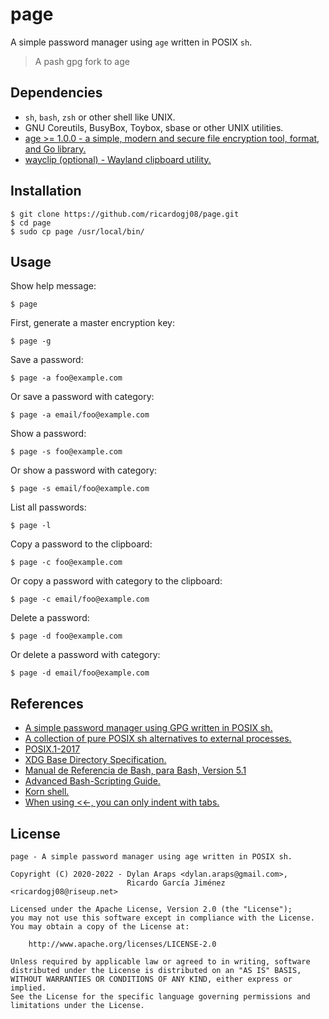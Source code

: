 # page

A simple password manager using `age` written in POSIX `sh`.

> A pash gpg fork to age

## Dependencies

* `sh`, `bash`, `zsh` or other shell like UNIX.
* GNU Coreutils, BusyBox, Toybox, sbase or other UNIX utilities.
* [age >= 1.0.0 - a simple, modern and secure file encryption tool, format, and Go library.](https://github.com/FiloSottile/age)
* [wayclip (optional) -  Wayland clipboard utility.](https://github.com/noocsharp/wayclip)

## Installation

```shell
$ git clone https://github.com/ricardogj08/page.git
$ cd page
$ sudo cp page /usr/local/bin/
```

## Usage

Show help message:

`$ page`

First, generate a master encryption key:

`$ page -g`

Save a password:

`$ page -a foo@example.com`

Or save a password with category:

`$ page -a email/foo@example.com`

Show a password:

`$ page -s foo@example.com`

Or show a password with category:

`$ page -s email/foo@example.com`

List all passwords:

`$ page -l`

Copy a password to the clipboard:

`$ page -c foo@example.com`

Or copy a password with category to the clipboard:

`$ page -c email/foo@example.com`

Delete a password:

`$ page -d foo@example.com`

Or delete a password with category:

`$ page -d email/foo@example.com`

## References

* [A simple password manager using GPG written in POSIX sh.](https://github.com/dylanaraps/pash)
* [A collection of pure POSIX sh alternatives to external processes.](https://github.com/dylanaraps/pure-sh-bible)
* [POSIX.1-2017](https://pubs.opengroup.org/onlinepubs/9699919799/utilities/contents.html)
* [XDG Base Directory Specification.](https://specifications.freedesktop.org/basedir-spec/basedir-spec-latest.html)
* [Manual de Referencia de Bash, para Bash, Version 5.1](https://freakspot.net/programas/docs/bash/manual-de-referencia-de-Bash_5.1.html)
* [Advanced Bash-Scripting Guide.](https://tldp.org/LDP/abs/html/)
* [Korn shell.](https://www.ibm.com/docs/en/aix/7.3?topic=shells-korn-shell)
* [When using <<-, you can only indent with tabs.](https://github.com/koalaman/shellcheck/wiki/SC1040)

## License

```text
page - A simple password manager using age written in POSIX sh.

Copyright (C) 2020-2022 - Dylan Araps <dylan.araps@gmail.com>,
                          Ricardo García Jiménez <ricardogj08@riseup.net>

Licensed under the Apache License, Version 2.0 (the "License");
you may not use this software except in compliance with the License.
You may obtain a copy of the License at:

    http://www.apache.org/licenses/LICENSE-2.0

Unless required by applicable law or agreed to in writing, software
distributed under the License is distributed on an "AS IS" BASIS,
WITHOUT WARRANTIES OR CONDITIONS OF ANY KIND, either express or implied.
See the License for the specific language governing permissions and
limitations under the License.
```
